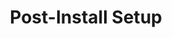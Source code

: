 ---
sidebar_position: 4
title: "Post-Install Setup"
sidebar_label: "Post-Install Setup"
description: "Configure freshly installed Debian systems - perform initial configuration, setup essential software, configure repositories, and optimize new installations."
keywords:
  - "debian post-install setup"
  - "initial configuration"
  - "post-installation"
  - "system configuration"
  - "new installation setup"
tags:
  - debian
  - post-install-setup
  - initial-configuration
  - post-installation
  - system-setup
slug: /linux/debian/installation/post-install-setup
---